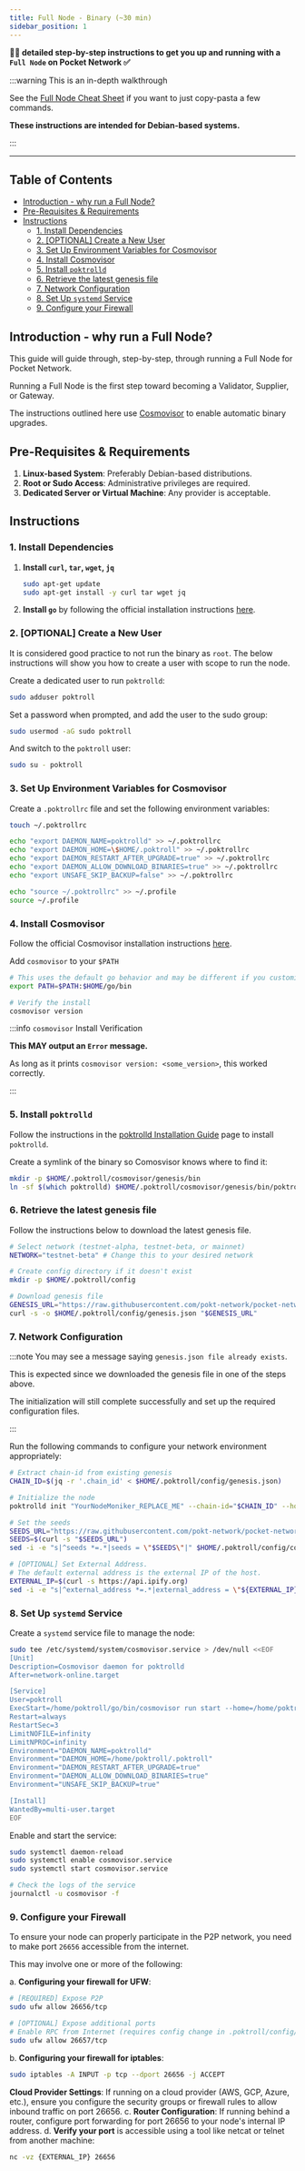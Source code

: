 ```yaml
---
title: Full Node - Binary (~30 min)
sidebar_position: 1
---
```


**🧑‍🔬 detailed step-by-step instructions to get you up and running with a `Full Node` on Pocket Network ✅**

:::warning This is an in-depth walkthrough

See the [Full Node Cheat Sheet](../cheat_sheets/full_node_cheatsheet.md) if you want to just copy-pasta a few commands.

**These instructions are intended for Debian-based systems.**

:::

---

## Table of Contents <!-- omit in toc -->

- [Introduction - why run a Full Node?](#introduction---why-run-a-full-node)
- [Pre-Requisites \& Requirements](#pre-requisites--requirements)
- [Instructions](#instructions)
  - [1. Install Dependencies](#1-install-dependencies)
  - [2. \[OPTIONAL\] Create a New User](#2-optional-create-a-new-user)
  - [3. Set Up Environment Variables for Cosmovisor](#3-set-up-environment-variables-for-cosmovisor)
  - [4. Install Cosmovisor](#4-install-cosmovisor)
  - [5. Install `poktrolld`](#5-install-poktrolld)
  - [6. Retrieve the latest genesis file](#6-retrieve-the-latest-genesis-file)
  - [7. Network Configuration](#7-network-configuration)
  - [8. Set Up `systemd` Service](#8-set-up-systemd-service)
  - [9. Configure your Firewall](#9-configure-your-firewall)

## Introduction - why run a Full Node?

This guide will guide through, step-by-step, through running a Full Node for Pocket Network.

Running a Full Node is the first step toward becoming a Validator, Supplier, or Gateway.

The instructions outlined here use [Cosmovisor](https://docs.cosmos.network/v0.45/run-node/cosmovisor.html)
to enable automatic binary upgrades.

## Pre-Requisites & Requirements

1. **Linux-based System**: Preferably Debian-based distributions.
2. **Root or Sudo Access**: Administrative privileges are required.
3. **Dedicated Server or Virtual Machine**: Any provider is acceptable.

## Instructions

### 1. Install Dependencies

1. **Install `curl`, `tar`, `wget`, `jq`**

   ```bash
   sudo apt-get update
   sudo apt-get install -y curl tar wget jq
   ```

2. **Install `go`** by following the official installation instructions [here](https://go.dev/doc/install).

### 2. [OPTIONAL] Create a New User

It is considered good practice to not run the binary as `root`. The below instructions will show you how to create a user with scope to run the node.

Create a dedicated user to run `poktrolld`:

```bash
sudo adduser poktroll
```

Set a password when prompted, and add the user to the sudo group:

```bash
sudo usermod -aG sudo poktroll
```

And switch to the `poktroll` user:

```bash
sudo su - poktroll
```

### 3. Set Up Environment Variables for Cosmovisor

Create a `.poktrollrc` file and set the following environment variables:

```bash
touch ~/.poktrollrc

echo "export DAEMON_NAME=poktrolld" >> ~/.poktrollrc
echo "export DAEMON_HOME=\$HOME/.poktroll" >> ~/.poktrollrc
echo "export DAEMON_RESTART_AFTER_UPGRADE=true" >> ~/.poktrollrc
echo "export DAEMON_ALLOW_DOWNLOAD_BINARIES=true" >> ~/.poktrollrc
echo "export UNSAFE_SKIP_BACKUP=false" >> ~/.poktrollrc

echo "source ~/.poktrollrc" >> ~/.profile
source ~/.profile
```

### 4. Install Cosmovisor

Follow the official Cosmovisor installation instructions [here](https://docs.cosmos.network/main/build/tooling/cosmovisor#installation).

Add `cosmovisor` to your `$PATH`

```bash
# This uses the default go behavior and may be different if you customize your $GOPATH or $GOBIN
export PATH=$PATH:$HOME/go/bin

# Verify the install
cosmovisor version
```

:::info `cosmovisor` Install Verification

**This MAY output an `Error` message.**

As long as it prints `cosmovisor version: <some_version>`, this worked correctly.

:::

### 5. Install `poktrolld`

Follow the instructions in the [poktrolld Installation Guide](../../tools/user_guide/poktrolld_cli.md) page to install `poktrolld`.

Create a symlink of the binary so Comosvisor knows where to find it:

```bash
mkdir -p $HOME/.poktroll/cosmovisor/genesis/bin
ln -sf $(which poktrolld) $HOME/.poktroll/cosmovisor/genesis/bin/poktrolld
```

### 6. Retrieve the latest genesis file

Follow the instructions below to download the latest genesis file.

```bash
# Select network (testnet-alpha, testnet-beta, or mainnet)
NETWORK="testnet-beta" # Change this to your desired network

# Create config directory if it doesn't exist
mkdir -p $HOME/.poktroll/config

# Download genesis file
GENESIS_URL="https://raw.githubusercontent.com/pokt-network/pocket-network-genesis/master/shannon/${NETWORK}/genesis.json"
curl -s -o $HOME/.poktroll/config/genesis.json "$GENESIS_URL"
```

### 7. Network Configuration

:::note
You may see a message saying `genesis.json file already exists`.

This is expected since we downloaded the genesis file in one of the steps above.

The initialization will still complete successfully and set up the required configuration files.

:::

Run the following commands to configure your network environment appropriately:

```bash
# Extract chain-id from existing genesis
CHAIN_ID=$(jq -r '.chain_id' < $HOME/.poktroll/config/genesis.json)

# Initialize the node
poktrolld init "YourNodeMoniker_REPLACE_ME" --chain-id="$CHAIN_ID" --home=$HOME/.poktroll

# Set the seeds
SEEDS_URL="https://raw.githubusercontent.com/pokt-network/pocket-network-genesis/master/shannon/${NETWORK}/seeds"
SEEDS=$(curl -s "$SEEDS_URL")
sed -i -e "s|^seeds *=.*|seeds = \"$SEEDS\"|" $HOME/.poktroll/config/config.toml

# [OPTIONAL] Set External Address.
# The default external address is the external IP of the host.
EXTERNAL_IP=$(curl -s https://api.ipify.org)
sed -i -e "s|^external_address *=.*|external_address = \"${EXTERNAL_IP}:26656\"|" $HOME/.poktroll/config/config.toml
```

### 8. Set Up `systemd` Service

Create a `systemd` service file to manage the node:

```bash
sudo tee /etc/systemd/system/cosmovisor.service > /dev/null <<EOF
[Unit]
Description=Cosmovisor daemon for poktrolld
After=network-online.target

[Service]
User=poktroll
ExecStart=/home/poktroll/go/bin/cosmovisor run start --home=/home/poktroll/.poktroll
Restart=always
RestartSec=3
LimitNOFILE=infinity
LimitNPROC=infinity
Environment="DAEMON_NAME=poktrolld"
Environment="DAEMON_HOME=/home/poktroll/.poktroll"
Environment="DAEMON_RESTART_AFTER_UPGRADE=true"
Environment="DAEMON_ALLOW_DOWNLOAD_BINARIES=true"
Environment="UNSAFE_SKIP_BACKUP=true"

[Install]
WantedBy=multi-user.target
EOF
```

Enable and start the service:

```bash
sudo systemctl daemon-reload
sudo systemctl enable cosmovisor.service
sudo systemctl start cosmovisor.service

# Check the logs of the service
journalctl -u cosmovisor -f
```

### 9. Configure your Firewall

To ensure your node can properly participate in the P2P network, you need to make port `26656` accessible from the internet.

This may involve one or more of the following:

a. **Configuring your firewall for UFW**:

```bash
# [REQUIRED] Expose P2P
sudo ufw allow 26656/tcp

# [OPTIONAL] Expose additional ports
# Enable RPC from Internet (requires config change in .poktroll/config/config.toml)
sudo ufw allow 26657/tcp
```

b. **Configuring your firewall for iptables**:

```bash
sudo iptables -A INPUT -p tcp --dport 26656 -j ACCEPT
```

**Cloud Provider Settings**: If running on a cloud provider (AWS, GCP, Azure, etc.), ensure you configure the security groups or firewall rules to allow inbound traffic on port 26656.
c. **Router Configuration**: If running behind a router, configure port forwarding for port 26656 to your node's internal IP address.
d. **Verify your port** is accessible using a tool like netcat or telnet from another machine:

```bash
nc -vz {EXTERNAL_IP} 26656
```

